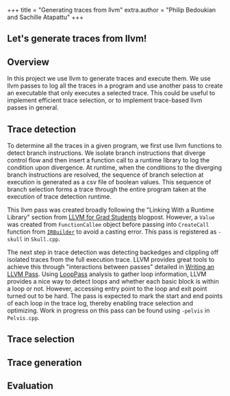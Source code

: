 +++
title = "Generating traces from llvm"
extra.author = "Philip Bedoukian and Sachille Atapattu"
+++

Let's generate traces from llvm!
---------------------------

## Overview

In this project we use llvm to generate traces and execute them. We use llvm passes to log all the traces in a program and use another pass to create an executable that only executes a selected trace. This could be useful to implement efficient trace selection, or to implement trace-based llvm passes in general.

## Trace detection

To determine all the traces in a given program, we first use llvm functions to detect branch instructions. We isolate branch instructions that diverge control flow and then insert a function call to a runtime library to log the condition upon divergence. At runtime, when the conditions to the diverging branch instructions are resolved, the sequence of branch selection at execution is generated as a csv file of boolean values. This sequence of branch selection forms a trace through the entire program taken at the execution of trace detection runtime.

This llvm pass was created broadly following the "Linking With a Runtime Library" section from [LLVM for Grad Students](https://www.cs.cornell.edu/~asampson/blog/llvm.html) blogpost. However, a `Value` was created from `FunctionCallee` object before passing into `CreateCall` function from [`IRBuilder`](https://llvm.org/doxygen/classllvm_1_1IRBuilder.html) to avoid a casting error. This pass is registered as `-skull` in `Skull.cpp`.

The next step in trace detection was detecting backedges and clippling off isolated traces from the full execution trace. LLVM provides great tools to achieve this through "interactions between passes" detailed in [Writing an LLVM Pass](http://llvm.org/docs/WritingAnLLVMPass.html#specifying-interactions-between-passes). Using [LoopPass](https://llvm.org/doxygen/classllvm_1_1Loop.html) analysis to gather loop information, LLVM provides a nice way to detect loops and whether each basic block is within a loop or not. However, accessing entry point to the loop and exit point turned out to be hard. The pass is expected to mark the start and end points of each loop in the trace log, thereby enabling trace selection and optimizing. Work in progress on this pass can be found using `-pelvis` in `Pelvis.cpp`.

## Trace selection

## Trace generation

## Evaluation
